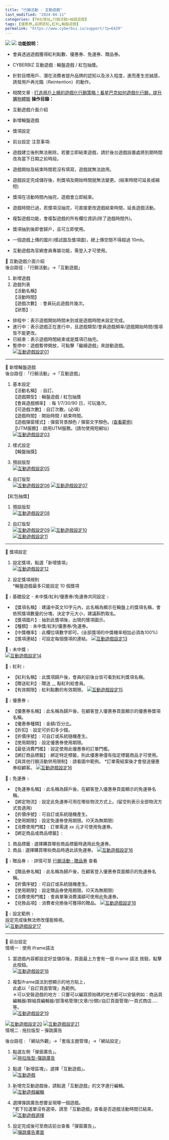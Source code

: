 ```yaml
---
title: "行銷活動 : 互動遊戲"
last_modified: "2024-04-11"
categories: [TW台灣站,行銷活動>抽獎遊戲]
tags: [優惠券,品牌認知,紅利,輪盤遊戲]
permalink: "https://www.cyberbiz.io/support/?p=6429"
---
```


![](https://www.cyberbiz.io/support/wp-content/uploads/適用站別.png)
[![](https://www.cyberbiz.io/support/wp-content/uploads/台灣站.png)](https://www.cyberbiz.io/support/?page_id=2490)
**功能說明：**  

* 會員透過遊戲獲得紅利點數、優惠券、免運券、贈品券。
* CYBERBIZ 互動遊戲 : 輪盤遊戲 / 紅包抽獎。
* 針對目標用戶、潛在消費者提升品牌的認知以及涉入程度，進而產生忠誠感，誘發用戶再光臨（Reintention）的動作。
* 相關文章 : [打造用戶上癮的遊戲化行銷策略！看星巴克如何遊戲化行銷，提升購物體驗](https://www.cyberbiz.io/blog/%E6%89%93%E9%80%A0%E7%94%A8%E6%88%B6%E4%B8%8A%E7%99%AE%E7%9A%84%E9%81%8A%E6%88%B2%E5%8C%96%E8%A1%8C%E9%8A%B7%E7%AD%96%E7%95%A5%EF%BC%81%E7%9C%8B%E6%98%9F%E5%B7%B4%E5%85%8B%E5%A6%82%E4%BD%95%E9%81%8A/#%E4%BB%80%E9%BA%BC%E6%98%AF%E9%81%8A%E6%88%B2%E5%8C%96%EF%BC%88Gamification%EF%BC%89%E8%A1%8C%E9%8A%B7%EF%BC%9F)
**操作目錄：**

* 互動遊戲介面介紹
* 新增輪盤遊戲
* 獎項設定
* 前台設定
注意事項:  

* 遊戲建立後則無法刪除，若要立即結束遊戲，請於後台遊戲設置處將到期時間改為當下日期之前時段。
* 遊戲開始及結束時間若沒有填寫，遊戲就無法啟用。
* 遊戲設定完成儲存後，則獎項及開始時間就無法變更。(結束時間可延長或縮短)
* 獎項在活動時間內抽完，遊戲會立即結束。
* 遊戲時間已過，若獎項沒抽完，可直接更改遊戲結束時間，延長遊戲活動。
* 複製遊戲功能，會複製遊戲的所有欄位資訊(除了遊戲時間外)。
* 獎項抽到後即會歸戶，且可立即使用。
* 一個遊戲上傳的圖片(樣試圖及獎項圖)，總上傳空間不得超過 10mb。
* 互動遊戲為官網會員專屬功能，需登入才可使用。

📌 互動遊戲介面介紹  
後台路徑 :「行銷活動」→「互動遊戲」  


1. 新增遊戲
2. 遊戲列表   
【活動名稱】  
【活動時間】  
【遊戲次數】 : 會員玩此遊戲共幾次。  
【狀態】:  

* 排程中：表示遊戲開始時間未到或是遊戲時間未設定完成。 
* 進行中：表示遊戲正在進行中，且遊戲類型/會員遊戲頻率/遊戲開始時間/獎項皆不能更改。
* 已結束：表示遊戲時間結束或是獎項已抽完。 
* 暫停中：遊戲暫停開放，可點擊「繼續遊戲」來啟動遊戲。
[![互動遊戲設定01](https://www.cyberbiz.io/support/wp-content/uploads/互動遊戲設定01.png)](https://www.cyberbiz.io/support/wp-content/uploads/互動遊戲設定01.png)



* * *


📌 新增輪盤遊戲  
後台路徑 :「行銷活動」→「互動遊戲」  


1. 基本設定   
【活動名稱】 : 自訂。  
【遊戲類型】: 輪盤遊戲 / 紅包抽獎  
【會員遊戲頻率】 : 每 1/7/30/90 日，可玩幾次。  
【可遊戲次數】: 自訂次數。(必填)  
【遊戲時間】: 開始時間 / 結束時間。  
【遊戲彈窗樣式】: 彈窗背景顏色 / 彈窗文字顏色。[(查看範例)](https://www.cyberbiz.io/support/wp-content/uploads/互動遊戲設定04.png)  
【UTM服務】: 啟用UTM服務。(請勿使用短網址)  
[![互動遊戲設定03](https://www.cyberbiz.io/support/wp-content/uploads/互動遊戲設定03.png)](https://www.cyberbiz.io/support/wp-content/uploads/互動遊戲設定03.png)



2. 樣式設定  
【輪盤抽獎】  

1. 預設版型  
[![互動遊戲設定05](https://www.cyberbiz.io/support/wp-content/uploads/互動遊戲設定05.png)](https://www.cyberbiz.io/support/wp-content/uploads/互動遊戲設定05.png)

2. 自訂版型   
[![互動遊戲設定06](https://www.cyberbiz.io/support/wp-content/uploads/互動遊戲設定06.png)](https://www.cyberbiz.io/support/wp-content/uploads/互動遊戲設定06.png) [![互動遊戲設定07](https://www.cyberbiz.io/support/wp-content/uploads/互動遊戲設定07.png)](https://www.cyberbiz.io/support/wp-content/uploads/互動遊戲設定07.png)


【紅包抽獎】  

1. 預設版型  
[![互動遊戲設定08](https://www.cyberbiz.io/support/wp-content/uploads/互動遊戲設定08.png)](https://www.cyberbiz.io/support/wp-content/uploads/互動遊戲設定08.png)

2. 自訂版型   
[![互動遊戲設定09](https://www.cyberbiz.io/support/wp-content/uploads/互動遊戲設定09.png)](https://www.cyberbiz.io/support/wp-content/uploads/互動遊戲設定09.png) [![互動遊戲設定10](https://www.cyberbiz.io/support/wp-content/uploads/互動遊戲設定10.png)](https://www.cyberbiz.io/support/wp-content/uploads/互動遊戲設定10.png)  
[![互動遊戲設定11](https://www.cyberbiz.io/support/wp-content/uploads/互動遊戲設定11.png)](https://www.cyberbiz.io/support/wp-content/uploads/互動遊戲設定11.png)



* * *


📌 獎項設定  

1. 設定獎項，點選「新增獎項」  
[![互動遊戲設定12](https://www.cyberbiz.io/support/wp-content/uploads/互動遊戲設定12.png)](https://www.cyberbiz.io/support/wp-content/uploads/互動遊戲設定12.png)



2. 設定獎項規則  
*輪盤遊戲最多只能設定 10 個獎項  

📍﹝基礎設定 - 未中獎/紅利/優惠券/免運券共同設定﹞  

* 【獎項名稱】: 建議中英文10字元內，此名稱為顯示在輪盤上的獎項名稱，會依照獎項數量的分塊，決定字元大小，建議斟酌取名。
* 【獎項圖片】: 抽到此獎項後，出現的獎項圖示。
* 【種類】: 未中獎/紅利/優惠券/免運券。
* 【中獎機率】: 此欄位填數字即可。(全部獎項的中獎機率相加必須為100%)
* 【獎項連結】: 可設定每個獎項的連結。 
[![互動遊戲設定13](https://www.cyberbiz.io/support/wp-content/uploads/互動遊戲設定13.png)](https://www.cyberbiz.io/support/wp-content/uploads/互動遊戲設定13.png)  

📍﹝未中獎﹞  
[![互動遊戲設定14](https://www.cyberbiz.io/support/wp-content/uploads/互動遊戲設定14.png)](https://www.cyberbiz.io/support/wp-content/uploads/互動遊戲設定14.png)  

📍﹝紅利﹞  

* 【紅利名稱】: 此獎項歸戶後，會員的前後台皆可看到紅利獎項名稱。 
* 【贈送紅利】: 贈送 __ 點紅利給會員。 
* 【有效期限】: 紅利點數的有效期限。 
[![互動遊戲設定15](https://www.cyberbiz.io/support/wp-content/uploads/互動遊戲設定15.png)](https://www.cyberbiz.io/support/wp-content/uploads/互動遊戲設定15.png)  

📍﹝優惠券﹞  

* 【優惠券名稱】: 此名稱為歸戶後，在顧客登入優惠券頁面顯示的優惠券獎項名稱。 
* 【優惠券種類】: 金額/百分比。 
* 【折扣】: 設定可折扣多少錢。 
* 【折價序號】: 可自訂或系統隨機產生。 
* 【使用期限】: 設定優惠券使用期限。 
* 【最低消費門檻】: 設定使用此優惠券的訂單門檻。 
* 【綁訂商品標籤】: 綁定特定標籤，則此優惠券僅有指定標籤商品才可使用。 
* 【與其他行銷活動併用限制】: 請看圖中範例。 
*訂單需結案後才會發送優惠券給顧客。  [![互動遊戲設定16](https://www.cyberbiz.io/support/wp-content/uploads/互動遊戲設定16.png)](https://www.cyberbiz.io/support/wp-content/uploads/互動遊戲設定16.png)  

📍﹝免運券﹞  

* 【免運券名稱】: 此名稱為歸戶後，在顧客登入優惠券頁面顯示的免運券名稱。
* 【綁定物流】: 設定此免運券可用在哪些物流方式上。(留空則表示全部物流方式皆適用)
* 【折價序號】: 可自訂或系統隨機產生。
* 【使用期限】: 設定免運券使用期限。(0天為無期限)
* 【消費使用門檻】: 訂單需達 xx 元才可使用免運券。
* 【綁定商品或商品標籤】: 
1. 商品標籤 : 選擇購買哪些商品標籤時適用此免運券。
2. 商品 : 選擇購買哪些商品時適此該免運券。
[![互動遊戲設定16](https://www.cyberbiz.io/support/wp-content/uploads/互動遊戲設定16-1.png)](https://www.cyberbiz.io/support/wp-content/uploads/互動遊戲設定16-1.png)  

📍﹝贈品券﹞ : 詳情可至 [行銷活動 : 贈品券](https://www.cyberbiz.io/support/?p=41796) 查看  

* 【贈品券名稱】: 此名稱為歸戶後，在顧客登入優惠券頁面顯示的免運券名稱。
* 【折價序號】: 可自訂或系統隨機產生。
* 【使用期限】: 設定贈品券使用期限。(0天為無期限)
* 【消費使用門檻】: 會員單筆消費滿額可使用此免運券。
* 【兌換品項】: 消費者兌換後可獲得的贈品。 
[![互動遊戲設定16](https://www.cyberbiz.io/support/wp-content/uploads/互動遊戲設定27.png)](https://www.cyberbiz.io/support/wp-content/uploads/互動遊戲設定27.png)  

📍﹝設定範例﹞  
設定完成後無法修改僅能檢視。  
[![互動遊戲設定17](https://www.cyberbiz.io/support/wp-content/uploads/互動遊戲設定17.png)](https://www.cyberbiz.io/support/wp-content/uploads/互動遊戲設定17.png)  




* * *


📌 前台設定  
情境一 : 使用 iframe語法  


1. 當遊戲內容都設定好並儲存後，頁面最上方會有一個 iframe 語法 按鈕，點擊此按鈕。  
[![互動遊戲設定18](https://www.cyberbiz.io/support/wp-content/uploads/互動遊戲設定18.png)](https://www.cyberbiz.io/support/wp-content/uploads/互動遊戲設定18.png)



2. 複製iframe語法到想顯示的地方貼上，  
此處以「自訂頁面管理」為範例。  
＊可以安裝遊戲的地方：只要可以編寫原始碼的地方都可以安裝例如：商品頁編輯器/群組頁編輯器/部落格管理(文章/分類)/自訂頁面管理/一頁式商店….. 等。  
[![互動遊戲設定19](https://www.cyberbiz.io/support/wp-content/uploads/互動遊戲設定19.png)](https://www.cyberbiz.io/support/wp-content/uploads/互動遊戲設定19.png)

[![互動遊戲設定20](https://www.cyberbiz.io/support/wp-content/uploads/紅包.gif)](https://www.cyberbiz.io/support/wp-content/uploads/紅包.gif) [![互動遊戲設定21](https://www.cyberbiz.io/support/wp-content/uploads/輪盤.gif)](https://www.cyberbiz.io/support/wp-content/uploads/輪盤.gif)  
情境二 : 拖拉版型 – 彈跳廣告  

後台路徑 : 「網站外觀」→「套版主題管理」→「網站設定」  


1. 點選左側「彈窗廣告」。  
[![拖拉版型-彈跳廣告](https://www.cyberbiz.io/support/wp-content/uploads/互動遊戲設定22.png)](https://www.cyberbiz.io/support/wp-content/uploads/互動遊戲設定22.png)



2. 點選「新增區塊」，選擇「互動遊戲」。  
[![互動遊戲](https://www.cyberbiz.io/support/wp-content/uploads/互動遊戲設定23.png)](https://www.cyberbiz.io/support/wp-content/uploads/互動遊戲設定23.png)



3. 新增完互動遊戲後，請點選「互動遊戲」的文字進行編輯。  
[![互動遊戲編輯](https://www.cyberbiz.io/support/wp-content/uploads/互動遊戲設定24.png)](https://www.cyberbiz.io/support/wp-content/uploads/互動遊戲設定24.png)



4. 選擇彈跳廣告想要呈現哪一個遊戲。  
*若下拉選單沒有選項，請至「互動遊戲」查看是否遊戲活動時間已結束。  
[![互動遊戲選擇](https://www.cyberbiz.io/support/wp-content/uploads/互動遊戲設定25.png)](https://www.cyberbiz.io/support/wp-content/uploads/互動遊戲設定25.png)



5. 設定完成後可至商店前台查看「彈窗廣告」。  
[![彈跳廣告畫面](https://www.cyberbiz.io/support/wp-content/uploads/互動遊戲設定26.png)](https://www.cyberbiz.io/support/wp-content/uploads/互動遊戲設定26.png)



